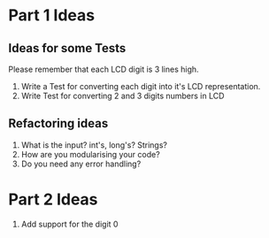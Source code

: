 # Part 1 Ideas
## Ideas for some Tests
Please remember that each LCD digit is 3 lines high.

1. Write a Test for converting each digit into it's LCD representation.
2. Write Test for converting 2 and 3 digits numbers in LCD

## Refactoring ideas

1. What is the input? int's, long's? Strings?
2. How are you modularising your code?
3. Do you need any error handling?

# Part 2 Ideas

1. Add support for the digit 0

